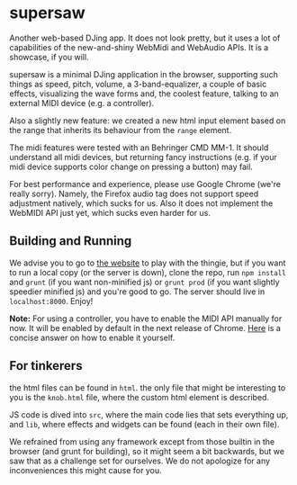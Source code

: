 # supersaw

Another web-based DJing app. It does not look pretty, but it uses a lot of capabilities
of the new-and-shiny WebMidi and WebAudio APIs. It is a showcase, if you will.

supersaw is a minimal DJing application in the browser, supporting such things
as speed, pitch, volume, a 3-band-equalizer, a couple of basic effects, visualizing
the wave forms and, the coolest feature, talking to an external MIDI device (e.g. a controller).

Also a slightly new feature: we created a new html input element based on the range that
inherits its behaviour from the `range` element.

The midi features were tested with an Behringer CMD MM-1. It should understand all midi
devices, but returning fancy instructions (e.g. if your midi device supports color change
on pressing a button) may fail.

For best performance and experience, please use Google Chrome (we're really sorry).
Namely, the Firefox audio tag does not support speed adjustment natively, which sucks for us.
Also it does not implement the WebMIDI API just yet, which sucks even harder for us.

## Building and Running

We advise you to go to [the website](http://supersaw.tobsic.de) to play with the thingie, but
if you want to run a local copy (or the server is down), clone the repo, run `npm install`
and `grunt` (if you want non-minified js) or `grunt prod` (if you want slightly speedier
minified js) and you're good to go. The server should live in `localhost:8000`. Enjoy!

**Note:** For using a controller, you have to enable the MIDI API manually for now.
It will be enabled by default in the next release of Chrome. [Here](http://stackoverflow.com/a/21821208/2366322)
is a concise answer on how to enable it yourself.

## For tinkerers

the html files can be found in `html`. the only file that might be interesting to you
is the `knob.html` file, where the custom html element is described.

JS code is dived into `src`, where the main code lies that sets everything up, and
`lib`, where effects and widgets can be found (each in their own file).

We refrained from using any framework except from those builtin in the browser
(and grunt for building), so it might seem a bit backwards, but we saw that as a
challenge set for ourselves. We do not apologize for any inconveniences this might
cause for you.
